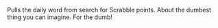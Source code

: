 Pulls the daily word from search for Scrabble points. About the dumbest thing you can imagine. For the dumb!
